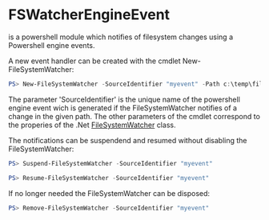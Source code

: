# FSWatcherEngineEvent

is a powershell module which notifies of filesystem changes using a Powershell engine events.

A new event handler can be created with the cmdlet New-FileSystemWatcher:

```powershell
PS> New-FileSystemWatcher -SourceIdentifier "myevent" -Path c:\temp\files
```

The parameter 'SourceIdentifier' is the unique name of the powershell engine event wich is generated if the FileSystemWatcher notifies of a change in the given path. The other parameters of the cmdlet correspond to the properies of the .Net [FileSystemWatcher](https://docs.microsoft.com/en-us/dotnet/api/system.io.filesystemwatcher) class.

The notifications can be suspendend and resumed without disabling the FileSystemWatcher:

```powershell
PS> Suspend-FileSystemWatcher -SourceIdentifier "myevent"

PS> Resume-FileSystemWatcher -SourceIdentifier "myevent"
```

If no longer needed the FileSystemWatcher can be disposed:

```powershell
PS> Remove-FileSystemWatcher -SourceIdentifier "myevent"
```
